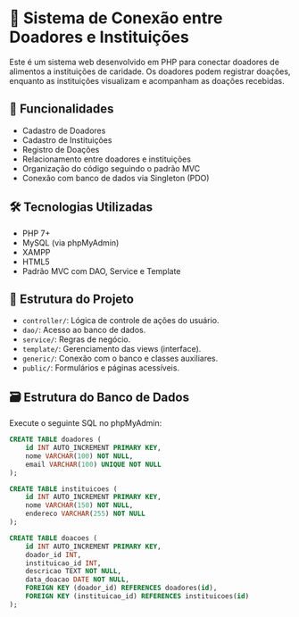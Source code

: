 # 🍲 Sistema de Conexão entre Doadores e Instituições

Este é um sistema web desenvolvido em PHP para conectar doadores de alimentos a instituições de caridade. Os doadores podem registrar doações, enquanto as instituições visualizam e acompanham as doações recebidas.

## 📌 Funcionalidades

- Cadastro de Doadores
- Cadastro de Instituições
- Registro de Doações
- Relacionamento entre doadores e instituições
- Organização do código seguindo o padrão MVC
- Conexão com banco de dados via Singleton (PDO)

## 🛠️ Tecnologias Utilizadas

- PHP 7+
- MySQL (via phpMyAdmin)
- XAMPP
- HTML5
- Padrão MVC com DAO, Service e Template

## 🧱 Estrutura do Projeto


- `controller/`: Lógica de controle de ações do usuário.
- `dao/`: Acesso ao banco de dados.
- `service/`: Regras de negócio.
- `template/`: Gerenciamento das views (interface).
- `generic/`: Conexão com o banco e classes auxiliares.
- `public/`: Formulários e páginas acessíveis.

## 🗃️ Estrutura do Banco de Dados

Execute o seguinte SQL no phpMyAdmin:

```sql
CREATE TABLE doadores ( 
    id INT AUTO_INCREMENT PRIMARY KEY, 
    nome VARCHAR(100) NOT NULL, 
    email VARCHAR(100) UNIQUE NOT NULL 
); 

CREATE TABLE instituicoes ( 
    id INT AUTO_INCREMENT PRIMARY KEY, 
    nome VARCHAR(150) NOT NULL, 
    endereco VARCHAR(255) NOT NULL 
); 

CREATE TABLE doacoes ( 
    id INT AUTO_INCREMENT PRIMARY KEY, 
    doador_id INT, 
    instituicao_id INT, 
    descricao TEXT NOT NULL, 
    data_doacao DATE NOT NULL, 
    FOREIGN KEY (doador_id) REFERENCES doadores(id), 
    FOREIGN KEY (instituicao_id) REFERENCES instituicoes(id) 
);
